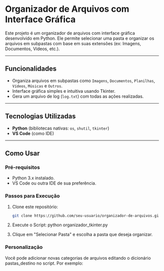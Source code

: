 # Organizador de Arquivos com Interface Gráfica

  Este projeto é um organizador de arquivos com interface gráfica desenvolvido em Python. 
  Ele permite selecionar uma pasta e organizar os arquivos em subpastas com base em suas extensões (ex: Imagens, Documentos, Vídeos, etc.).

---

## Funcionalidades
- Organiza arquivos em subpastas como `Imagens`, `Documentos`, `Planilhas`, `Vídeos`, `Músicas` e `Outros`.
- Interface gráfica simples e intuitiva usando Tkinter.
- Gera um arquivo de log (`log.txt`) com todas as ações realizadas.

---

## Tecnologias Utilizadas
- **Python** (bibliotecas nativas: `os`, `shutil`, `tkinter`)
- **VS Code** (como IDE)

---

## Como Usar

### Pré-requisitos
- Python 3.x instalado.
- VS Code ou outra IDE de sua preferência.

### Passos para Execução
1. Clone este repositório:
   ```bash
   git clone https://github.com/seu-usuario/organizador-de-arquivos.git

2. Execute o Script: python organizador_tkinter.py

3. Clique em "Selecionar Pasta" e escolha a pasta que deseja organizar.

### Personalização
Você pode adicionar novas categorias de arquivos editando o dicionário pastas_destino no script. Por exemplo:


